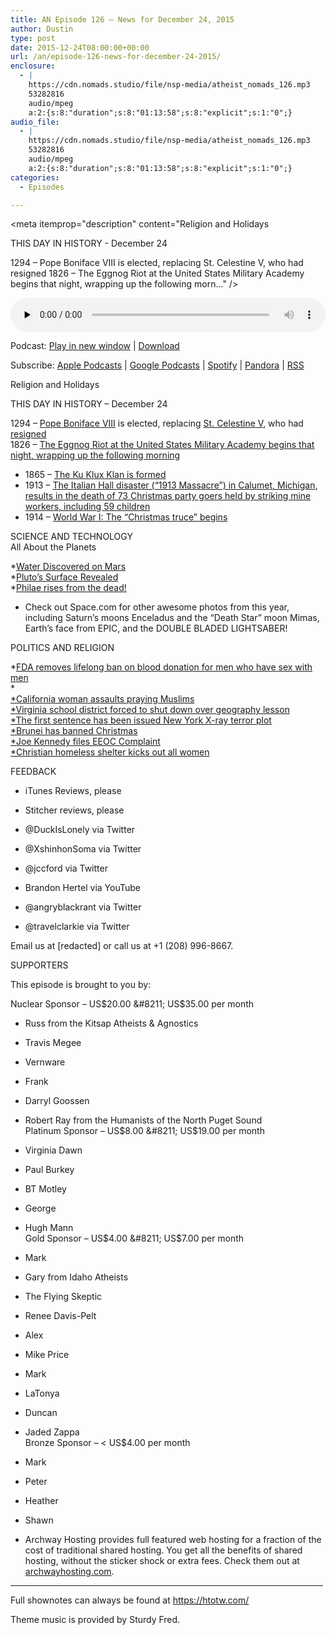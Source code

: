 ```yaml
---
title: AN Episode 126 – News for December 24, 2015
author: Dustin
type: post
date: 2015-12-24T08:00:00+00:00
url: /an/episode-126-news-for-december-24-2015/
enclosure:
  - |
    https://cdn.nomads.studio/file/nsp-media/atheist_nomads_126.mp3
    53282816
    audio/mpeg
    a:2:{s:8:"duration";s:8:"01:13:58";s:8:"explicit";s:1:"0";}
audio_file:
  - |
    https://cdn.nomads.studio/file/nsp-media/atheist_nomads_126.mp3
    53282816
    audio/mpeg
    a:2:{s:8:"duration";s:8:"01:13:58";s:8:"explicit";s:1:"0";}
categories:
  - Episodes

---
```

<div itemscope itemtype="http://schema.org/AudioObject">
  <meta itemprop="name" content=" episode 126 &#8211; News for December 24, 2015" />
  
  <meta itemprop="uploadDate" content="2015-12-24T01:00:00-07:00" />
  
  <meta itemprop="encodingFormat" content="audio/mpeg" />
  
  <meta itemprop="duration" content="PT1H13M58S" />
  
  <meta itemprop="description" content="Religion and Holidays

THIS DAY IN HISTORY - December 24

1294 – Pope Boniface VIII is elected, replacing St. Celestine V, who had resigned
1826 – The Eggnog Riot at the United States Military Academy begins that night, wrapping up the following morn..." />
  
  <meta itemprop="contentUrl" content="https://dts.podtrac.com/redirect.mp3/cdn.nomads.studio/file/nsp-media/atheist_nomads_126.mp3" />
  
  <meta itemprop="contentSize" content="50.8" />
  </p> 
  
  <div class="powerpress_player" id="powerpress_player_8383">
    <audio class="wp-audio-shortcode" id="audio-5110-127" preload="none" style="width: 100%;" controls="controls"><source type="audio/mpeg" src="https://dts.podtrac.com/redirect.mp3/cdn.nomads.studio/file/nsp-media/atheist_nomads_126.mp3?_=127" /><a href="https://dts.podtrac.com/redirect.mp3/cdn.nomads.studio/file/nsp-media/atheist_nomads_126.mp3">https://dts.podtrac.com/redirect.mp3/cdn.nomads.studio/file/nsp-media/atheist_nomads_126.mp3</a></audio>
  </div>
</div>

<p class="powerpress_links powerpress_links_mp3">
  Podcast: <a href="https://dts.podtrac.com/redirect.mp3/cdn.nomads.studio/file/nsp-media/atheist_nomads_126.mp3" class="powerpress_link_pinw" target="_blank" title="Play in new window" onclick="return powerpress_pinw('https://htotw.com/?powerpress_pinw=5110-podcast');" rel="nofollow">Play in new window</a> | <a href="https://dts.podtrac.com/redirect.mp3/cdn.nomads.studio/file/nsp-media/atheist_nomads_126.mp3" class="powerpress_link_d" title="Download" rel="nofollow" download="atheist_nomads_126.mp3">Download</a>
</p>

<p class="powerpress_links powerpress_subscribe_links">
  Subscribe: <a href="https://podcasts.apple.com/us/podcast/humanists-take-on-the-world/id530050098?mt=2&ls=1" class="powerpress_link_subscribe powerpress_link_subscribe_itunes" target="_blank" title="Subscribe on Apple Podcasts" rel="nofollow">Apple Podcasts</a> | <a href="https://www.google.com/podcasts?feed=aHR0cDovL2F0aGVpc3Rub21hZHMubGlic3luLmNvbS9yc3M%3D" class="powerpress_link_subscribe powerpress_link_subscribe_googleplay" target="_blank" title="Subscribe on Google Podcasts" rel="nofollow">Google Podcasts</a> | <a href="https://open.spotify.com/show/3LzK2xZGike6Tc1GEMtMbr?si=LieN9SNuTpq96smuaUsH8A" class="powerpress_link_subscribe powerpress_link_subscribe_spotify" target="_blank" title="Subscribe on Spotify" rel="nofollow">Spotify</a> | <a href="https://www.pandora.com/podcast/atheist-nomads/PC:10122?corr=62071012&part=ug" class="powerpress_link_subscribe powerpress_link_subscribe_pandora" target="_blank" title="Subscribe on Pandora" rel="nofollow">Pandora</a> | <a href="https://htotw.com/feed/podcast/" class="powerpress_link_subscribe powerpress_link_subscribe_rss" target="_blank" title="Subscribe via RSS" rel="nofollow">RSS</a>
</p>

Religion and Holidays

THIS DAY IN HISTORY &#8211; December 24

1294 – <a href="https://en.wikipedia.org/wiki/Pope_Boniface_VIII" target="_blank" rel="noopener">Pope Boniface VIII</a> is elected, replacing <a href="https://en.wikipedia.org/wiki/Pope_Celestine_V" target="_blank" rel="noopener">St. Celestine V</a>, who had <a href="https://en.wikipedia.org/wiki/Papal_resignation" target="_blank" rel="noopener">resigned</a>  
1826 – <a href="https://en.wikipedia.org/wiki/Eggnog_Riot" target="_blank" rel="noopener">The Eggnog Riot at the United States Military Academy begins that night, wrapping up the following morning</a>  
* 1865 – <a href="https://en.wikipedia.org/wiki/Italian_Hall_disaster" target="_blank" rel="noopener">The Ku Klux Klan is formed</a>  
* 1913 – <a href="https://en.wikipedia.org/wiki/Italian_Hall_disaster" target="_blank" rel="noopener">The Italian Hall disaster (&#8220;1913 Massacre&#8221;) in Calumet, Michigan, results in the death of 73 Christmas party goers held by striking mine workers, including 59 children</a>  
* 1914 – <a href="https://en.wikipedia.org/wiki/Christmas_truce" target="_blank" rel="noopener">World War I: The &#8220;Christmas truce&#8221; begins</a>

SCIENCE AND TECHNOLOGY  
All About the Planets

*<a href="http://www.livescience.com/52340-how-scientists-discovered-mars-water.html" target="_blank" rel="noopener">Water Discovered on Mars</a>  
*<a href="http://www.space.com/27989-new-horizons-pluto-mission-explained-infographic.html" target="_blank" rel="noopener">Pluto’s Surface Revealed</a>  
*<a href="http://www.space.com/29697-philae-rises-rosetta-comet-lander.html" target="_blank" rel="noopener">Philae rises from the dead!</a>  
* Check out Space.com for other awesome photos from this year, including Saturn’s moons Enceladus and the “Death Star” moon Mimas, Earth’s face from EPIC, and the DOUBLE BLADED LIGHTSABER!

POLITICS AND RELIGION

*<a href="http://thehill.com/policy/healthcare/263917-feds-officially-ease-blood-donation-ban-for-gay-men" target="_blank" rel="noopener">FDA removes lifelong ban on blood donation for men who have sex with men</a>  
*<a href="https://www.washingtonpost.com/news/acts-of-faith/wp/2015/12/16/do-muslims-and-christians-worship-the-same-god-college-suspends-professor-who-said-yes/" target="_blank" rel="noopener"><br /> *</a><a href="http://www.rawstory.com/2015/12/enraged-california-woman-who-attacked-praying-muslims-is-charged-with-a-hate-crime/" target="_blank" rel="noopener">California woman assaults praying Muslims</a><a href="https://www.washingtonpost.com/news/acts-of-faith/wp/2015/12/16/do-muslims-and-christians-worship-the-same-god-college-suspends-professor-who-said-yes/" target="_blank" rel="noopener"><br /> *</a><a href="http://www.nbcwashington.com/news/local/Schools-Closed-in-Virginia-District-After-Uproar-Over-Arabic-Calligraphy-Lesson-362874551.html" target="_blank" rel="noopener">Virginia school district forced to shut down over geography lesson</a><a href="https://www.washingtonpost.com/news/acts-of-faith/wp/2015/12/16/do-muslims-and-christians-worship-the-same-god-college-suspends-professor-who-said-yes/" target="_blank" rel="noopener"><br /> *</a><a href="http://www.nydailynews.com/new-york/ny-man-8-years-x-ray-weapon-plot-targeting-muslims-article-1.2468194" target="_blank" rel="noopener">The first sentence has been issued New York X-ray terror plot</a><a href="https://www.washingtonpost.com/news/acts-of-faith/wp/2015/12/16/do-muslims-and-christians-worship-the-same-god-college-suspends-professor-who-said-yes/" target="_blank" rel="noopener"><br /> *</a><a href="http://www.telegraph.co.uk/topics/christmas/12063373/Sultan-of-Brunei-bans-Christmas-because-it-could-damage-faith-of-Muslims.html?fb_ref=Default" target="_blank" rel="noopener">Brunei has banned Christmas</a><a href="https://www.washingtonpost.com/news/acts-of-faith/wp/2015/12/16/do-muslims-and-christians-worship-the-same-god-college-suspends-professor-who-said-yes/" target="_blank" rel="noopener"><br /> *</a><a href="http://www.washingtontimes.com/news/2015/dec/15/joe-kennedy-wash-football-coach-files-eeoc-complai/" target="_blank" rel="noopener">Joe Kennedy files EEOC Complaint</a><a href="https://www.washingtonpost.com/news/acts-of-faith/wp/2015/12/16/do-muslims-and-christians-worship-the-same-god-college-suspends-professor-who-said-yes/" target="_blank" rel="noopener"><br /> *</a><a href="http://www.wymt.com/content/news/Women-no-longer-accepted-at-homeless-shelter-after-sex-problem-361346571.html" target="_blank" rel="noopener">Christian homeless shelter kicks out all women</a>

FEEDBACK

* iTunes Reviews, please  
* Stitcher reviews, please

* @DuckIsLonely via Twitter  
* @XshinhonSoma via Twitter  
* @jccford via Twitter  
* Brandon Hertel via YouTube  
* @angryblackrant via Twitter  
* @travelclarkie via Twitter

Email us at [redacted] or call us at +1 (208) 996-8667.

SUPPORTERS

This episode is brought to you by:

Nuclear Sponsor &#8211; US$20.00 &#8211; US$35.00 per month  
* Russ from the Kitsap Atheists & Agnostics  
* Travis Megee  
* Vernware  
* Frank  
* Darryl Goossen  
* Robert Ray from the Humanists of the North Puget Sound  
Platinum Sponsor &#8211; US$8.00 &#8211; US$19.00 per month  
* Virginia Dawn  
* Paul Burkey  
* BT Motley  
* George  
* Hugh Mann  
Gold Sponsor &#8211; US$4.00 &#8211; US$7.00 per month  
* Mark  
* Gary from Idaho Atheists  
* The Flying Skeptic  
* Renee Davis-Pelt  
* Alex  
* Mike Price  
* Mark  
* LaTonya  
* Duncan  
* Jaded Zappa  
Bronze Sponsor &#8211; < US$4.00 per month  
* Mark  
* Peter  
* Heather  
* Shawn

* Archway Hosting provides full featured web hosting for a fraction of the cost of traditional shared hosting. You get all the benefits of shared hosting, without the sticker shock or extra fees. Check them out at <a href="http://archwayhosting.com/" target="_blank" rel="noopener">archwayhosting.com</a>.

<hr width="500" />

Full shownotes can always be found at <https://htotw.com/>  

Theme music is provided by Sturdy Fred.